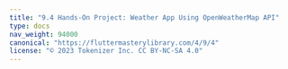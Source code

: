 ```yaml
---
title: "9.4 Hands-On Project: Weather App Using OpenWeatherMap API"
type: docs
nav_weight: 94000
canonical: "https://fluttermasterylibrary.com/4/9/4"
license: "© 2023 Tokenizer Inc. CC BY-NC-SA 4.0"
---
```


